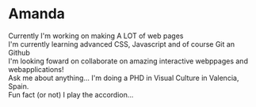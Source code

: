 # Amanda
Currently I'm working on making A LOT of web pages <br>
I'm currently learning advanced CSS, Javascript and of course Git an Github <br>
I'm looking foward on collaborate on amazing interactive webppages and webapplications!<br>
Ask me about anything... I'm doing a PHD in Visual Culture in Valencia, Spain. <br>
Fun fact (or not) I play the accordion...
